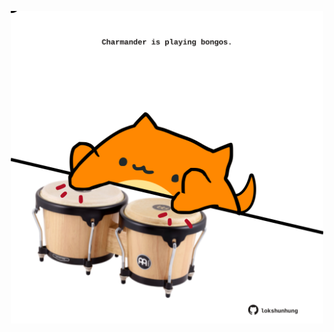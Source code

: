 <!-- built at 20/02/2024, 03:00:50 UTC -->
<p align="center">
  <img width="500" height="500" src="./ReadmeImage.svg">
</p>
